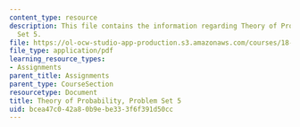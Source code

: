 ```yaml
---
content_type: resource
description: This file contains the information regarding Theory of Probability, Problem
  Set 5.
file: https://ol-ocw-studio-app-production.s3.amazonaws.com/courses/18-175-theory-of-probability-spring-2014/bcea47c042a80b9ebe333f6f391d50cc_MIT18_175S14_ProblemSet5.pdf
file_type: application/pdf
learning_resource_types:
- Assignments
parent_title: Assignments
parent_type: CourseSection
resourcetype: Document
title: Theory of Probability, Problem Set 5
uid: bcea47c0-42a8-0b9e-be33-3f6f391d50cc
---
```

